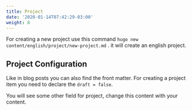 ```yaml
---
title: Project
date: '2020-01-14T07:42:29-03:00'
weight: 8
---
```


For creating a new project use this command `hugo new content/english/project/new-project.md` . it will create an english project.

## Project Configuration

Like in blog posts you can also find the front matter. For creating a project item you need to declare the `draft = false`.

You will see some other field for project, change this content with your content.
